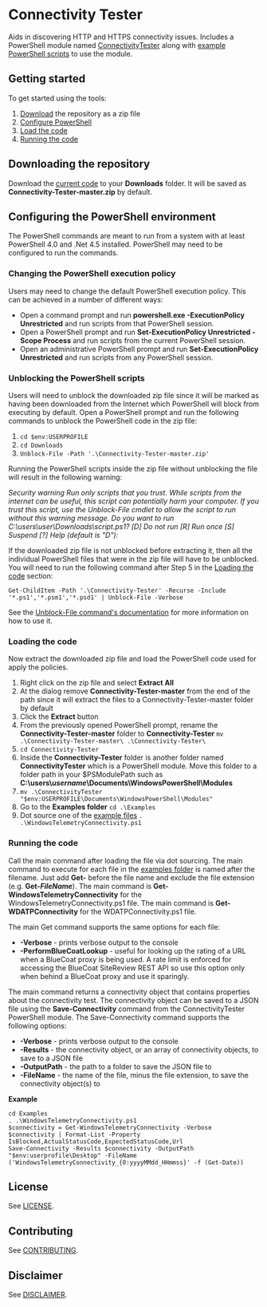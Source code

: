 # Connectivity Tester
Aids in discovering HTTP and HTTPS connectivity issues. Includes a PowerShell module named [ConnectivityTester](./ConnectivityTester/) along with [example PowerShell scripts](./Examples/) to use the module.

## Getting started

To get started using the tools:

1. [Download](#downloading-the-repository) the repository as a zip file 
1. [Configure PowerShell](#configuring-the-powershell-environment) 
1. [Load the code](#loading-the-code) 
1. [Running the code](#running-the-code) 

## Downloading the repository

Download the [current code](https://github.com/iadgov/Connectivity-Tester/archive/master.zip) to your **Downloads** folder. It will be saved as **Connectivity-Tester-master.zip** by default.

## Configuring the PowerShell environment
The PowerShell commands are meant to run from a system with at least PowerShell 4.0 and .Net 4.5 installed. PowerShell may need to be configured to run the commands.

### Changing the PowerShell execution policy

Users may need to change the default PowerShell execution policy. This can be achieved in a number of different ways:

* Open a command prompt and run **powershell.exe -ExecutionPolicy Unrestricted** and run scripts from that PowerShell session. 
* Open a PowerShell prompt and run **Set-ExecutionPolicy Unrestricted -Scope Process** and run scripts from the current PowerShell session. 
* Open an administrative PowerShell prompt and run **Set-ExecutionPolicy Unrestricted** and run scripts from any PowerShell session. 

### Unblocking the PowerShell scripts
Users will need to unblock the downloaded zip file since it will be marked as having been downloaded from the Internet which PowerShell will block from executing by default. Open a PowerShell prompt and run the following commands to unblock the PowerShell code in the zip file:

1. `cd $env:USERPROFILE` 
1. `cd Downloads` 
1. `Unblock-File -Path '.\Connectivity-Tester-master.zip'`

Running the PowerShell scripts inside the zip file without unblocking the file will result in the following warning:

*Security warning*
*Run only scripts that you trust. While scripts from the internet can be useful, this script can potentially harm your computer. If you trust this script, use the Unblock-File cmdlet to allow the script to run without this warning message. Do you want to run C:\users\user\Downloads\script.ps1?*
*[D] Do not run [R] Run once [S] Suspend [?] Help (default is "D"):*


If the downloaded zip file is not unblocked before extracting it, then all the individual PowerShell files that were in the zip file will have to be unblocked. You will need to run the following command after Step 5 in the [Loading the code](#loading-the-code) section:

```
Get-ChildItem -Path '.\Connectivity-Tester' -Recurse -Include '*.ps1','*.psm1','*.psd1' | Unblock-File -Verbose
```

See the [Unblock-File command's documentation](https://docs.microsoft.com/en-us/powershell/module/Microsoft.PowerShell.Utility/Unblock-File?view=powershell-5.1) for more information on how to use it.

### Loading the code
Now extract the downloaded zip file and load the PowerShell code used for apply the policies.

1. Right click on the zip file and select **Extract All**
1. At the dialog remove **Connectivity-Tester-master** from the end of the path since it will extract the files to a Connectivity-Tester-master folder by default
1. Click the **Extract** button
1. From the previously opened PowerShell prompt, rename the **Connectivity-Tester-master** folder to **Connectivity-Tester** `mv .\Connectivity-Tester-master\ .\Connectivity-Tester\`
1. `cd Connectivity-Tester`
1. Inside the **Connectivity-Tester** folder is another folder named **ConnectivityTester** which is a PowerShell module. Move this folder to a folder path in your $PSModulePath such as **C:\\users\\*username*\\Documents\\WindowsPowerShell\\Modules**
1. `mv .\ConnectivityTester "$env:USERPROFILE\Documents\WindowsPowerShell\Modules"`
1. Go to the **Examples folder** `cd .\Examples`
1. Dot source one of the [example files](./Examples) `. .\WindowsTelemetryConnectivity.ps1`

### Running the code
Call the main command after loading the file via dot sourcing. The main command to execute for each file in the [examples folder](./Examples) is named after the filename. Just add **Get-** before the file name and exclude the file extension (e.g. **Get-_FileName_**). The main command is **Get-WindowsTelemetryConnectivity** for the WindowsTelemetryConnectivity.ps1 file. The main command is **Get-WDATPConnectivity** for the WDATPConnectivity.ps1 file.


The main Get command supports the same options for each file:
* **-Verbose** - prints verbose output to the console
* **-PerformBlueCoatLookup** - useful for looking up the rating of a URL when a BlueCoat proxy is being used. A rate limit is enforced for accessing the BlueCoat SiteReview REST API so use this option only when behind a BlueCoat proxy and use it sparingly.

The main command returns a connectivity object that contains properties about the connectivity test. The connectivity object can be saved to a JSON file using the **Save-Connectivity** command from the ConnectivityTester PowerShell module. The Save-Connectivity command supports the following options:
* **-Verbose** - prints verbose output to the console
* **-Results** - the connectivity object, or an array of connectivity objects, to save to a JSON file
* **-OutputPath** - the path to a folder to save the JSON file to
* **-FileName** - the name of the file, minus the file extension, to save the connectivity object(s) to 

**Example**

```
cd Examples
. .\WindowsTelemetryConnectivity.ps1
$connectivity = Get-WindowsTelemetryConnectivity -Verbose
$connectivity | Format-List -Property IsBlocked,ActualStatusCode,ExpectedStatusCode,Url
Save-Connectivity -Results $connectivity -OutputPath "$env:userprofile\Desktop" -FileName ('WindowsTelemetryConnectivity_{0:yyyyMMdd_HHmmss}' -f (Get-Date))
```

## License
See [LICENSE](./LICENSE.md).

## Contributing
See [CONTRIBUTING](./CONTRIBUTING.md).

## Disclaimer
See [DISCLAIMER](./DISCLAIMER.md).